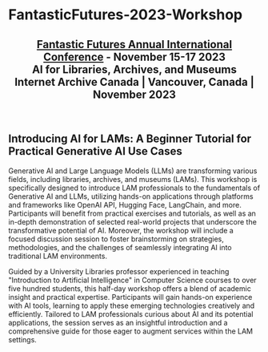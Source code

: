 # FantasticFutures-2023-Workshop

<center> <h2>
<a href="https://ff2023.archive.org/">Fantastic Futures Annual International Conference</a> - November 15-17 2023 <br/>
AI for Libraries, Archives, and Museums <br/>
Internet Archive Canada | Vancouver, Canada | November 2023 <br/> </h2>
</center>

<br/>

## Introducing AI for LAMs: A Beginner Tutorial for Practical Generative AI Use Cases

Generative AI and Large Language Models (LLMs) are transforming various fields, including libraries, archives, and museums (LAMs). This workshop is specifically designed to introduce LAM professionals to the fundamentals of Generative AI and LLMs, utilizing hands-on applications through platforms and frameworks like OpenAI API, Hugging Face, LangChain, and more. Participants will benefit from practical exercises and tutorials, as well as an in-depth demonstration of selected real-world projects that underscore the transformative potential of AI. Moreover, the workshop will include a focused discussion session to foster brainstorming on strategies, methodologies, and the challenges of seamlessly integrating AI into traditional LAM environments.

Guided by a University Libraries professor experienced in teaching "Introduction to Artificial Intelligence" in Computer Science courses to over five hundred students, this half-day workshop offers a blend of academic insight and practical expertise. Participants will gain hands-on experience with AI tools, learning to apply these emerging technologies creatively and efficiently. Tailored to LAM professionals curious about AI and its potential applications, the session serves as an insightful introduction and a comprehensive guide for those eager to augment services within the LAM settings.

